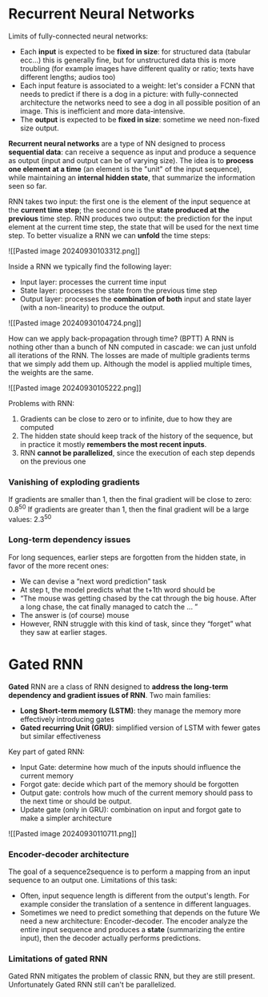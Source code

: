 # Recurrent Neural Networks

Limits of fully-connected neural networks:
- Each **input** is expected to be **fixed in size**: for structured data (tabular ecc...) this is generally fine, but for unstructured data this is more troubling (for example images have different quality or ratio; texts have different lengths; audios too)
- Each input feature is associated to a weight: let's consider a FCNN that needs to predict if there is a dog in a picture: with fully-connected architecture the networks need to see a dog in all possible position of an image. This is inefficient and more data-intensive.
- The **output** is expected to be **fixed in size**: sometime we need non-fixed size output.

**Recurrent neural networks** are a type of NN designed to process **sequential data**: can receive a sequence as input and produce a sequence as output (input and output can be of varying size).
The idea is to **process one element at a time** (an element is the "unit" of the input sequence), while maintaining an **internal hidden state**, that summarize the information seen so far.

RNN takes two input: the first one is the element of the input sequence at the **current time step**; the second one is the **state produced at the previous** time step.
RNN produces two output: the prediction for the input element at the current time step, the state that will be used for the next time step.
To better visualize a RNN we can **unfold** the time steps:

![[Pasted image 20240930103312.png]]

Inside a RNN we typically find the following layer:
- Input layer: processes the current time input
- State layer: processes the state from the previous time step
- Output layer: processes the **combination of both** input and state layer (with a non-linearity) to produce the output.

![[Pasted image 20240930104724.png]]

How can we apply back-propagation through time? (BPTT)
A RNN is nothing other than a bunch of NN computed in cascade: we can just unfold all iterations of the RNN. The losses are made of multiple gradients terms that we simply add them up. Although the model is applied multiple times, the weights are the same.

![[Pasted image 20240930105222.png]]

Problems with RNN:
1. Gradients can be close to zero or to infinite, due to how they are computed
2. The hidden state should keep track of the history of the sequence, but in practice it mostly **remembers the most recent inputs**.
3. RNN **cannot be parallelized**, since the execution of each step depends on the previous one

### Vanishing of exploding gradients

If gradients are smaller than 1, then the final gradient will be close to zero: $0.8^{50}$
If gradients are greater than 1, then the final gradient will be a large values: $2.3^{50}$

### Long-term dependency issues

For long sequences, earlier steps are forgotten from the hidden state, in favor of the more recent ones:
- We can devise a “next word prediction” task
- At step t, the model predicts what the t+1th word should be
- “The mouse was getting chased by the cat through the big house. After a long chase, the cat finally managed to catch the ... ”
- The answer is (of course) mouse
-  However, RNN struggle with this kind of task, since they “forget” what they saw at earlier stages.

# Gated RNN

**Gated** RNN are a class of RNN designed to **address the long-term dependency and gradient issues of RNN**.
Two main families:
- **Long Short-term memory (LSTM)**: they manage the memory more effectively introducing gates
- **Gated recurring Unit (GRU)**: simplified version of LSTM with fewer gates but similar effectiveness

Key part of gated RNN:
- Input Gate: determine how much of the inputs should influence the current memory
- Forgot gate: decide which part of the memory should be forgotten
- Output gate: controls how much of the current memory should pass to the next time or should be output.
- Update gate (only in GRU): combination on input and forgot gate to make a simpler architecture

![[Pasted image 20240930110711.png]]

### Encoder-decoder architecture

The goal of a sequence2sequence is to perform a mapping from an input sequence to an output one.
Limitations of this task:
- Often, input sequence length is different from the output's length. For example consider the translation of a sentence in different languages.
- Sometimes we need to predict something that depends on the future
We need a new architecture: Encoder-decoder.
The encoder analyze the entire input sequence and produces a **state** (summarizing the entire input), then the decoder actually performs predictions.

### Limitations of gated RNN

Gated RNN mitigates the problem of classic RNN, but they are still present. Unfortunately Gated RNN still can't be parallelized.
